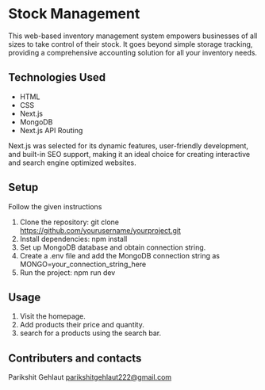 # Stock Management 

This web-based inventory management system empowers businesses of all sizes to take control of their stock. It goes beyond simple storage tracking, providing a comprehensive accounting solution for all your inventory needs.

## Technologies Used

- HTML
- CSS
- Next.js
- MongoDB
- Next.js API Routing

Next.js was selected for its dynamic features, user-friendly development, and built-in SEO support, making it an ideal choice for creating interactive and search engine optimized websites.

## Setup

Follow the given instructions

1. Clone the repository: git clone https://github.com/yourusername/yourproject.git
2. Install dependencies: npm install
3. Set up MongoDB database and obtain connection string.
4. Create a .env file and add the MongoDB connection string as MONGO=your_connection_string_here
5. Run the project: npm run dev

## Usage

1. Visit the homepage.
2. Add products their price and quantity.
3. search for a products using the search bar.

## Contributers and contacts

Parikshit Gehlaut parikshitgehlaut222@gmail.com
